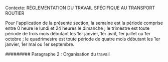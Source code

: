 Contexte: RÉGLEMENTATION DU TRAVAIL SPÉCIFIQUE AU TRANSPORT ROUTIER

Pour l'application de la présente section, la semaine est la période comprise entre 0 heure le lundi et 24 heures le dimanche ; le trimestre est toute période de trois mois débutant les 1er janvier, 1er avril, 1er juillet ou 1er octobre ; le quadrimestre est toute période de quatre mois débutant les 1er janvier, 1er mai ou 1er septembre.

######### Paragraphe 2 : Organisation du travail
